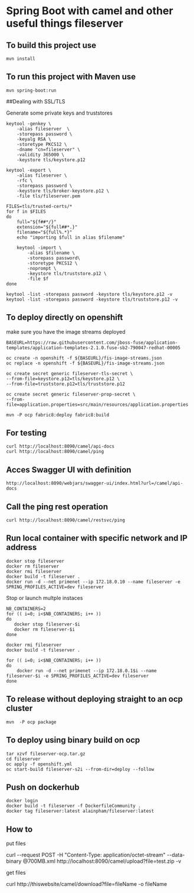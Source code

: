 # Spring Boot with camel and other useful things fileserver 


## To build this project use

```
mvn install
```

## To run this project with Maven use

```
mvn spring-boot:run
```

##Dealing with SSL/TLS

Generate some private keys and truststores

```
keytool -genkey \
    -alias fileserver  \
    -storepass password \
    -keyalg RSA \
    -storetype PKCS12 \
    -dname "cn=fileserver" \
    -validity 365000 \
    -keystore tls/keystore.p12

keytool -export \
    -alias fileserver \
    -rfc \
    -storepass password \
    -keystore tls/broker-keystore.p12 \
    -file tls/fileserver.pem

FILES=tls/trusted-certs/*
for f in $FILES
do
    full="${f##*/}"
    extension="${full##*.}"
    filename="${full%.*}"
    echo "importing $full in alias $filename"

    keytool -import \
        -alias $filename \
        -storepass password\
        -storetype PKCS12 \
        -noprompt \
        -keystore tls/truststore.p12 \
        -file $f
done

keytool -list -storepass password -keystore tls/keystore.p12 -v
keytool -list -storepass password -keystore tls/truststore.p12 -v
```


## To deploy directly on openshift

make sure you have the image streams deployed

```
BASEURL=https://raw.githubusercontent.com/jboss-fuse/application-templates/application-templates-2.1.0.fuse-sb2-790047-redhat-00005

oc create -n openshift -f ${BASEURL}/fis-image-streams.json
oc replace -n openshift -f ${BASEURL}/fis-image-streams.json
```

```
oc create secret generic fileserver-tls-secret \
--from-file=keystore.p12=tls/keystore.p12 \
--from-file=truststore.p12=tls/truststore.p12

oc create secret generic fileserver-prop-secret \
--from-file=application.properties=src/main/resources/application.properties

mvn -P ocp fabric8:deploy fabric8:build
```

## For testing

```
curl http://localhost:8090/camel/api-docs
curl http://localhost:8090/camel/ping
```


## Acces Swagger UI with definition

```
http://localhost:8090/webjars/swagger-ui/index.html?url=/camel/api-docs
```

## Call the ping rest operation
```
curl http://localhost:8090/camel/restsvc/ping
```

## Run local container with specific network and IP address


```
docker stop fileserver
docker rm fileserver
docker rmi fileserver
docker build -t fileserver .
docker run -d --net primenet --ip 172.18.0.10 --name fileserver -e SPRING_PROFILES_ACTIVE=dev fileserver
```

Stop or launch multple instaces

```
NB_CONTAINERS=2
for (( i=0; i<$NB_CONTAINERS; i++ ))
do
   docker stop fileserver-$i
   docker rm fileserver-$i
done

docker rmi fileserver
docker build -t fileserver .

for (( i=0; i<$NB_CONTAINERS; i++ ))
do
    docker run -d --net primenet --ip 172.18.0.1$i --name fileserver-$i -e SPRING_PROFILES_ACTIVE=dev fileserver
done
```

## To release without deploying straight to an ocp cluster

```
mvn  -P ocp package
```

## To deploy using binary build on ocp

```
tar xzvf fileserver-ocp.tar.gz
cd fileserver
oc apply -f openshift.yml
oc start-build fileserver-s2i --from-dir=deploy --follow
```

## Push on dockerhub

```
docker login
docker build -t fileserver -f DockerfileCommunity .
docker tag fileserver:latest alainpham/fileserver:latest
```


## How to 

put files 

curl --request POST -H "Content-Type: application/octet-stream"  --data-binary @700MB.xml http://localhost:8090/camel/upload?file=test.zip  -v

get files 

curl http://thiswebsite/camel/download?file=fileName  -o fileName